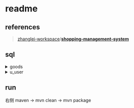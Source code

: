 # readme

## references

> [zhanglei-workspace](https://github.com/zhanglei-workspace)/**[shopping-management-system](https://github.com/zhanglei-workspace/shopping-management-system)**

## sql

<details>
<summary>goods</summary>
    CREATE TABLE `goods` (
  `G_ID` int(11) NOT NULL AUTO_INCREMENT,
  `G_NAME` varchar(50) NOT NULL DEFAULT '',
  `G_DESCRIBE` varchar(255) NOT NULL DEFAULT '',
  `G_PRICE` decimal(10,2) NOT NULL DEFAULT '0.00',
  `G_MADE` varchar(255) NOT NULL DEFAULT '',
  `G_AMOUNT` int(10) NOT NULL DEFAULT '0',
  `G_CREATE_DATE` timestamp NULL DEFAULT CURRENT_TIMESTAMP,
  `G_PIC` varchar(255) NOT NULL DEFAULT '',
  PRIMARY KEY (`G_ID`)
) ENGINE=InnoDB DEFAULT CHARSET=utf8mb4;
</details>

<details>
    <summary>u_user</summary>
CREATE TABLE `u_user` (
  `U_ID` int(10) NOT NULL AUTO_INCREMENT COMMENT '用户id',
  `U_NAME` varchar(255) NOT NULL DEFAULT '' COMMENT '用户名',
  `U_NICK_NAME` varchar(255) NOT NULL DEFAULT '',
  `U_SEX` tinyint(2) NOT NULL DEFAULT '1' COMMENT '0:女  1:男',
  `U_PASSWORD` varchar(255) NOT NULL DEFAULT '' COMMENT '密码',
  `U_EMAIL` varchar(255) NOT NULL DEFAULT '' COMMENT '邮箱',
  `U_STATE` tinyint(2) NOT NULL DEFAULT '2' COMMENT '-2:未启用  2:启用',
  `U_IS_SELLER` tinyint(2) NOT NULL DEFAULT '-3' COMMENT '-3:非卖家  3:卖家',
  `U_LAST_LOGIN_TIME` timestamp NULL DEFAULT CURRENT_TIMESTAMP ON UPDATE CURRENT_TIMESTAMP COMMENT '最后登录时间',
  `U_CREATE_DATE` timestamp NULL DEFAULT CURRENT_TIMESTAMP COMMENT '创建日期',
  PRIMARY KEY (`U_ID`)
) ENGINE=InnoDB AUTO_INCREMENT=2 DEFAULT CHARSET=utf8mb4;
</details>



## run

右侧 maven -> mvn clean -> mvn package